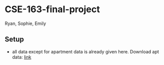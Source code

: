# CSE-163-final-project
Ryan, Sophie, Emily

## Setup

- all data except for apartment data is already given here. Download apt data: [link](https://www.kaggle.com/datasets/michaelbryantds/bay-area-craigslist-rentals?resource=download)
